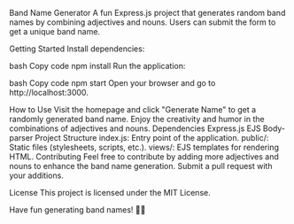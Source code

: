 Band Name Generator
A fun Express.js project that generates random band names by combining adjectives and nouns. Users can submit the form to get a unique band name.

Getting Started
Install dependencies:

bash
Copy code
npm install
Run the application:

bash
Copy code
npm start
Open your browser and go to http://localhost:3000.

How to Use
Visit the homepage and click "Generate Name" to get a randomly generated band name.
Enjoy the creativity and humor in the combinations of adjectives and nouns.
Dependencies
Express.js
EJS
Body-parser
Project Structure
index.js: Entry point of the application.
public/: Static files (stylesheets, scripts, etc.).
views/: EJS templates for rendering HTML.
Contributing
Feel free to contribute by adding more adjectives and nouns to enhance the band name generation. Submit a pull request with your additions.

License
This project is licensed under the MIT License.

Have fun generating band names! 🎸🤘